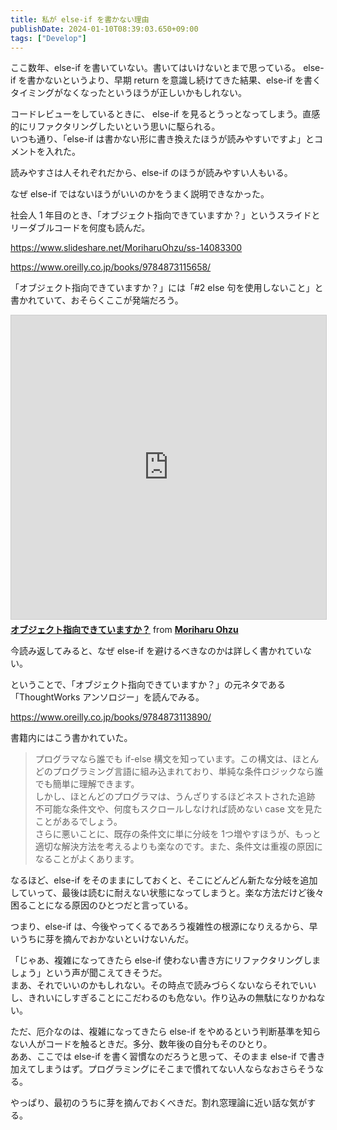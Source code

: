 ```yaml
---
title: 私が else-if を書かない理由
publishDate: 2024-01-10T08:39:03.650+09:00
tags: ["Develop"]
---
```


ここ数年、else-if を書いていない。書いてはいけないとまで思っている。
else-if を書かないというより、早期 return を意識し続けてきた結果、else-if を書くタイミングがなくなったというほうが正しいかもしれない。

コードレビューをしているときに、 else-if を見るとうっとなってしまう。直感的にリファクタリングしたいという思いに駆られる。  
いつも通り、「else-if は書かない形に書き換えたほうが読みやすいですよ」とコメントを入れた。

読みやすさは人それぞれだから、else-if のほうが読みやすい人もいる。

なぜ else-if ではないほうがいいのかをうまく説明できなかった。

社会人 1 年目のとき、「オブジェクト指向できていますか？」というスライドとリーダブルコードを何度も読んだ。

https://www.slideshare.net/MoriharuOhzu/ss-14083300

https://www.oreilly.co.jp/books/9784873115658/

「オブジェクト指向できていますか？」には「#2 else 句を使用しないこと」と書かれていて、おそらくここが発端だろう。

<iframe src="https://www.slideshare.net/slideshow/embed_code/key/bgbkoCfRlkIu2R?startSlide=35" width="597" height="486" frameborder="0" marginwidth="0" marginheight="0" scrolling="no" style="border:1px solid #CCC; border-width:1px; margin-bottom:5px;max-width: 100%;" allowfullscreen></iframe><div style="margin-bottom:5px"><strong><a href="https://www.slideshare.net/MoriharuOhzu/ss-14083300" title="オブジェクト指向できていますか？" target="_blank">オブジェクト指向できていますか？</a></strong> from <strong><a href="https://www.slideshare.net/MoriharuOhzu" target="_blank">Moriharu Ohzu</a></strong></div>

今読み返してみると、なぜ else-if を避けるべきなのかは詳しく書かれていない。

ということで、「オブジェクト指向できていますか？」の元ネタである「ThoughtWorks アンソロジー」を読んでみる。

https://www.oreilly.co.jp/books/9784873113890/

書籍内にはこう書かれていた。

> プログラマなら誰でも if-else 構文を知っています。この構文は、ほとんどのプログラミング言語に組み込まれており、単純な条件ロジックなら誰でも簡単に理解できます。  
> しかし、ほとんどのプログラマは、うんざりするほどネストされた追跡 不可能な条件文や、何度もスクロールしなければ読めない case 文を見たことがあるでしょう。  
> さらに悪いことに、既存の条件文に単に分岐を 1つ増やすほうが、もっと適切な解決方法を考えるよりも楽なのです。また、条件文は重複の原因になることがよくあります。

なるほど、else-if をそのままにしておくと、そこにどんどん新たな分岐を追加していって、最後は読むに耐えない状態になってしまうと。楽な方法だけど後々困ることになる原因のひとつだと言っている。

つまり、else-if は、今後やってくるであろう複雑性の根源になりえるから、早いうちに芽を摘んでおかないといけないんだ。

「じゃあ、複雑になってきたら else-if 使わない書き方にリファクタリングしましょう」という声が聞こえてきそうだ。  
まあ、それでいいのかもしれない。その時点で読みづらくないならそれでいいし、きれいにしすぎることにこだわるのも危ない。作り込みの無駄になりかねない。

ただ、厄介なのは、複雑になってきたら else-if をやめるという判断基準を知らない人がコードを触るときだ。多分、数年後の自分もそのひとり。  
ああ、ここでは else-if を書く習慣なのだろうと思って、そのまま else-if で書き加えてしまうはず。プログラミングにそこまで慣れてない人ならなおさらそうなる。

やっぱり、最初のうちに芽を摘んでおくべきだ。割れ窓理論に近い話な気がする。
